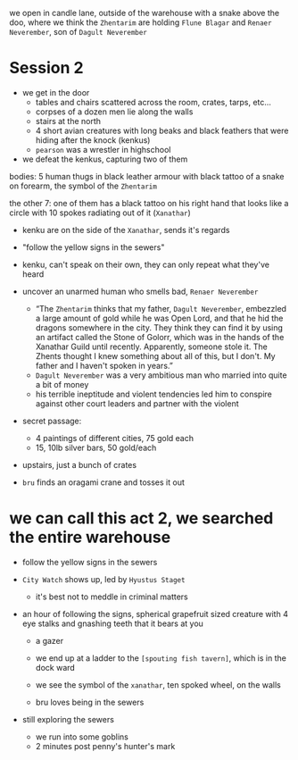 we open in candle lane, outside of the warehouse with a snake above the doo, where we think the `Zhentarim` are holding `Flune Blagar` and `Renaer Neverember`, son of `Dagult Neverember`

# Session 2
- we get in the door
    - tables and chairs scattered across the room, crates, tarps, etc... 
    - corpses of a dozen men lie along the walls
    - stairs at the north
    - 4 short avian creatures with long beaks and black feathers that were hiding after the knock (kenkus)
    - `pearson` was a wrestler in highschool
- we defeat the kenkus, capturing two of them

bodies: 5 human thugs in black leather armour with black tattoo of a snake on forearm, the symbol of the `Zhentarim`

the other 7: one of them has a black tattoo on his right hand that looks like a circle with 10 spokes radiating out of it (`Xanathar`)

- kenku are on the side of the `Xanathar`, sends it's regards

- "follow the yellow signs in the sewers"

- kenku, can't speak on their own, they can only repeat what they've heard

- uncover an unarmed human who smells bad, `Renaer Neverember`
    - “The `Zhentarim` thinks that my father, `Dagult Neverember`, embezzled a large amount of gold while he was Open Lord, and that he hid the dragons somewhere in the city. They think they can find it by using an artifact called the Stone of Golorr, which was in the hands of the Xanathar Guild until recently. Apparently, someone stole it. The Zhents thought I knew something about all of this, but I don't. My father and I haven't spoken in years.”
    - `Dagult Neverember` was a very ambitious man who married into quite a bit of money
    - his terrible ineptitude and violent tendencies led him to conspire against other court leaders and partner with the violent

- secret passage:
    - 4 paintings of different cities, 75 gold each
    - 15, 10lb silver bars, 50 gold/each

- upstairs, just a bunch of crates
- `bru` finds an oragami crane and tosses it out

# we can call this act 2, we searched the entire warehouse
- follow the yellow signs in the sewers

- `City Watch` shows up, led by `Hyustus Staget`
    - it's best not to meddle in criminal matters

- an hour of following the signs, spherical grapefruit sized creature with 4 eye stalks and gnashing teeth that it bears at you
    - a gazer

    - we end up at a ladder to the `[spouting fish tavern]`, which is in the dock ward
    - we see the symbol of the `xanathar`, ten spoked wheel, on the walls

    - bru loves being in the sewers

- still exploring the sewers
    - we run into some goblins
    - 2 minutes post penny's hunter's mark
